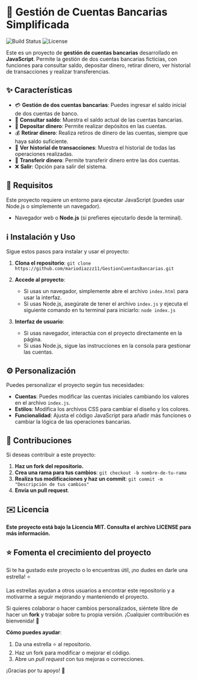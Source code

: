 # 🏦 Gestión de Cuentas Bancarias Simplificada

![Build Status](https://img.shields.io/badge/license-MIT-blue)
![License](https://img.shields.io/badge/license-MIT-blue)

Este es un proyecto de **gestión de cuentas bancarias** desarrollado en **JavaScript**. Permite la gestión de dos cuentas bancarias ficticias, con funciones para consultar saldo, depositar dinero, retirar dinero, ver historial de transacciones y realizar transferencias.

## ✨ Características

- 💳 **Gestión de dos cuentas bancarias**: Puedes ingresar el saldo inicial de dos cuentas de banco.
- 🏦 **Consultar saldo**: Muestra el saldo actual de las cuentas bancarias.
- 💸 **Depositar dinero**: Permite realizar depósitos en las cuentas.
- 💰 **Retirar dinero**: Realiza retiros de dinero de las cuentas, siempre que haya saldo suficiente.
- 📜 **Ver historial de transacciones**: Muestra el historial de todas las operaciones realizadas.
- 🔄 **Transferir dinero**: Permite transferir dinero entre las dos cuentas.
- ❌ **Salir**: Opción para salir del sistema.

## 🔧 Requisitos

Este proyecto requiere un entorno para ejecutar JavaScript (puedes usar Node.js o simplemente un navegador).

- Navegador web o **Node.js** (si prefieres ejecutarlo desde la terminal).

## ℹ️ Instalación y Uso

Sigue estos pasos para instalar y usar el proyecto:

1. **Clona el repositorio**:
   `git clone https://github.com/mariodiazzz11/GestionCuentasBancarias.git`

2. **Accede al proyecto**:
   - Si usas un navegador, simplemente abre el archivo `index.html` para usar la interfaz.
   - Si usas Node.js, asegúrate de tener el archivo `index.js` y ejecuta el siguiente comando en tu terminal para iniciarlo:
     `node index.js`

3. **Interfaz de usuario**:
   - Si usas navegador, interactúa con el proyecto directamente en la página.
   - Si usas Node.js, sigue las instrucciones en la consola para gestionar las cuentas.

## ⚙️ Personalización

Puedes personalizar el proyecto según tus necesidades:

- **Cuentas**: Puedes modificar las cuentas iniciales cambiando los valores en el archivo `index.js`.
- **Estilos**: Modifica los archivos CSS para cambiar el diseño y los colores.
- **Funcionalidad**: Ajusta el código JavaScript para añadir más funciones o cambiar la lógica de las operaciones bancarias.

## 🚀 Contribuciones

Si deseas contribuir a este proyecto:

1. **Haz un fork del repositorio.**
2. **Crea una rama para tus cambios**:
   `git checkout -b nombre-de-tu-rama`
3. **Realiza tus modificaciones y haz un commit**:
   `git commit -m "Descripción de tus cambios"`
4. **Envía un pull request**.

## ✉️ Licencia

**Este proyecto está bajo la Licencia MIT. Consulta el archivo LICENSE para más información.**

## ⭐️ Fomenta el crecimiento del proyecto

Si te ha gustado este proyecto o lo encuentras útil, ¡no dudes en darle una estrella! ⭐️

Las estrellas ayudan a otros usuarios a encontrar este repositorio y a motivarme a seguir mejorando y manteniendo el proyecto.

Si quieres colaborar o hacer cambios personalizados, siéntete libre de hacer un **fork** y trabajar sobre tu propia versión. ¡Cualquier contribución es bienvenida! 🙌

**Cómo puedes ayudar**:
1. Da una estrella ⭐️ al repositorio.
2. Haz un fork para modificar o mejorar el código.
3. Abre un *pull request* con tus mejoras o correcciones.

¡Gracias por tu apoyo! 🙏
